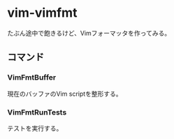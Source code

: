 
# vim-vimfmt

たぶん途中で飽きるけど、Vimフォーマッタを作ってみる。

## コマンド

### VimFmtBuffer
現在のバッファのVim scriptを整形する。

### VimFmtRunTests
テストを実行する。
